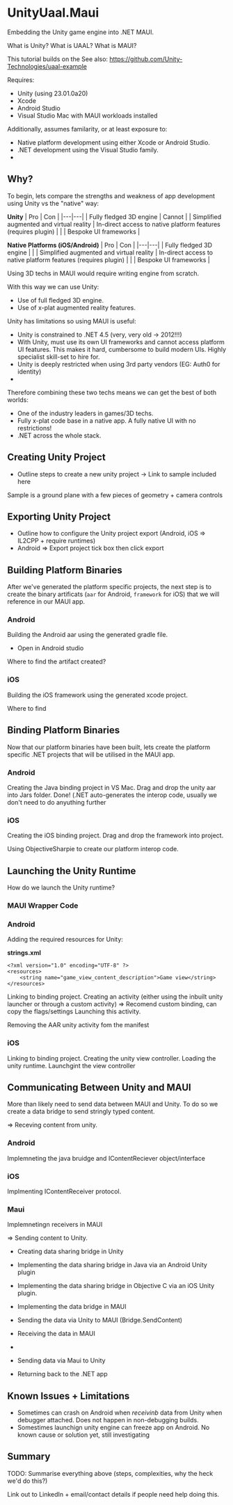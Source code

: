 # UnityUaal.Maui
Embedding the Unity game engine into .NET MAUI.

What is Unity? What is UAAL? What is MAUI?

This tutorial builds on the 
See also: https://github.com/Unity-Technologies/uaal-example

Requires:

 * Unity (using 23.01.0a20)
 * Xcode
 * Android Studio
 * Visual Studio Mac with MAUI workloads installed

Additionally, assumes familarity, or at least exposure to:

 * Native platform development using either Xcode or Android Studio.
 * .NET development using the Visual Studio family.
 * 
## Why?

To begin, lets compare the strengths and weakness of app development using Unity vs the "native" way:

**Unity**
| Pro  |  Con |
|---|---|
| Fully fledged 3D engine  |  Cannot  |
| Simplified augmented and virtual reality  | In-direct access to native platform features (requires plugin)  |
|   | Bespoke UI frameworks  |


**Native Platforms (iOS/Android)**
| Pro  |  Con |
|---|---|
| Fully fledged 3D engine  |   |
| Simplified augmented and virtual reality  | In-direct access to native platform features (requires plugin)  |
|   | Bespoke UI frameworks  |

Using 3D techs in MAUI would require writing engine from scratch.

With this way we can use Unity:

 * Use of full fledged 3D engine.
 * Use of x-plat augmented reality features.

Unity has limitations so using MAUI is useful:

 * Unity is constrained to .NET 4.5 (very, very old -> 2012!!!)
 * With Unity, must use its own UI frameworks and cannot access platform UI features. This makes it hard, cumbersome to build modern UIs. Highly specialist skill-set to hire for.
 * Unity is deeply restricted when using 3rd party vendors (EG: Auth0 for identity)
 * 

Therefore combining these two techs means we can get the best of both worlds:

 * One of the industry leaders in games/3D techs.
 * Fully x-plat code base in a native app. A fully native UI with no restrictions!
 * .NET across the whole stack.

## Creating Unity Project

 * Outline steps to create a new unity project -> Link to sample included here

Sample is a ground plane with a few pieces of geometry + camera controls

## Exporting Unity Project

 * Outline how to configure the Unity project export (Android, iOS => IL2CPP + require runtimes)
 * Android => Export project tick box then click export

## Building Platform Binaries

After we've generated the platform specific projects, the next step is to create the binary artificats (`aar` for Android, `framework` for iOS) that we will reference in our MAUI app.

### Android

Building the Android aar using the generated gradle file.

 * Open in Android studio

Where to find the artifact created?

### iOS

Building the iOS framework using the generated xcode project.

Where to find

## Binding Platform Binaries

Now that our platform binaries have been built, lets create the platform specific .NET projects that will be utilised in the MAUI app.

### Android

Creating the Java binding project in VS Mac.
Drag and drop the unity aar into Jars folder.
Done! (.NET auto-generates the interop code, usually we don't need to do anyuthing further

### iOS

Creating the iOS binding project.
Drag and drop the framework into project.

Using ObjectiveSharpie to create our platform interop code.

## Launching the Unity Runtime

How do we launch the Unity runtime?

### MAUI Wrapper Code

### Android

Adding the required resources for Unity:
 
**strings.xml**
```
<?xml version="1.0" encoding="UTF-8" ?>
<resources>
    <string name="game_view_content_description">Game view</string>
</resources>

```
 
 Linking to binding project.
 Creating an activity (either using the inbuilt unity launcher or through a custom activity) => Recomend custom binding, can copy the flags/settings 
 Launching this activity.

 Removing the AAR unity activity fom the manifest



### iOS

 Linking to binding project.
 Creating the unity view controller.
 Loading the unity runtime.
 Launchgint the view controller

## Communicating Between Unity and MAUI

More than likely need to send data between MAUI and Unity. To do so we create a data bridge to send stringly typed content.

 => Receving content from unity.

### Android

Implemneting the java bruidge and IContentReciever object/interface

### iOS

Implmenting IContentReceiver protocol.



### Maui

Implemnetingn receivers in MAUI


=> Sending content to Unity.

 * Creating data sharing bridge in Unity
 * Implementing the data sharing bridge in Java via an Android Unity plugin
 * Implementing the data sharing bridge in Objective C via an iOS Unity plugin.
 * Implementing the data bridge in MAUI
 * Sending the data via Unity to MAUI (Bridge.SendContent)
 * Receiving the data in MAUI
 * 
 * Sending data via Maui to Unity

 * Returning back to the .NET app

## Known Issues + Limitations

 * Sometimes can crash on Android when *receivinb* data from Unity when debugger attached. Does not happen in non-debugging builds.
 * Somestimes launchign unity engine can freeze app on Android. No known cause or solution yet, still investigating



## Summary

TODO: Summarise everything above (steps, complexities, why the heck we'd do this?)

Link out to LinkedIn + email/contact details if people need help doing this.

